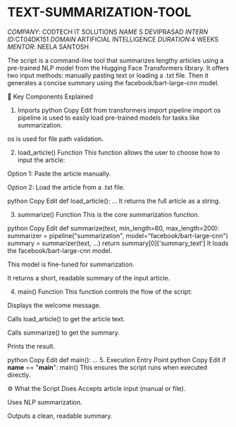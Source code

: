 # TEXT-SUMMARIZATION-TOOL
*COMPANY*: CODTECH IT SOLUTIONS
*NAME* S DEVIPRASAD
*INTERN ID*:CT04DK151
*DOMAIN* ARTIFICIAL INTELLIGENCE
*DURATION*:4 WEEKS
*MENTOR*: NEELA SANTOSH


The script is a command-line tool that summarizes lengthy articles using a pre-trained NLP model from the Hugging Face Transformers library. It offers two input methods: manually pasting text or loading a .txt file. Then it generates a concise summary using the facebook/bart-large-cnn model.

🧠 Key Components Explained
1. Imports
python
Copy
Edit
from transformers import pipeline
import os
pipeline is used to easily load pre-trained models for tasks like summarization.

os is used for file path validation.

2. load_article() Function
This function allows the user to choose how to input the article:

Option 1: Paste the article manually.

Option 2: Load the article from a .txt file.

python
Copy
Edit
def load_article():
    ...
It returns the full article as a string.

3. summarize() Function
This is the core summarization function.

python
Copy
Edit
def summarize(text, min_length=60, max_length=200):
    summarizer = pipeline("summarization", model="facebook/bart-large-cnn")
    summary = summarizer(text, ...)
    return summary[0]['summary_text']
It loads the facebook/bart-large-cnn model.

This model is fine-tuned for summarization.

It returns a short, readable summary of the input article.

4. main() Function
This function controls the flow of the script:

Displays the welcome message.

Calls load_article() to get the article text.

Calls summarize() to get the summary.

Prints the result.

python
Copy
Edit
def main():
    ...
5. Execution Entry Point
python
Copy
Edit
if __name__ == "__main__":
    main()
This ensures the script runs when executed directly.

⚙️ What the Script Does
Accepts article input (manual or file).

Uses NLP summarization.

Outputs a clean, readable summary.
